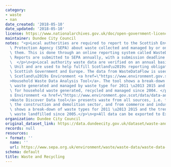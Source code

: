 ```yaml
---
category:
- waste
- nan
date_created: '2018-05-10'
date_updated: '2018-05-10'
license: https://www.nationalarchives.gov.uk/doc/open-government-licence/version/3/
maintainer: Dundee City Council
notes: "<p>Local authorities are required to report to the Scottish Environmental\
  \ Protection Agency (SEPA) about waste collected and managed by or on behalf of\
  \ them. This is done through an online reporting system called WasteDataFlow (WDF).\
  \ Reports are submitted to SEPA annually, with a submission deadline of 28 February.\
  \  </p>\n<p>Local authority waste data are verified on an annual basis by the Data\
  \ Unit and are used to help fulfill Scotland\u2019s reporting obligations to the\
  \ Scottish Government and Europe. The data from WasteDataFlow is used to populate\
  \ Scotland\u2019s Environment <a href=\"https://www.environment.gov.scot/data/data-analysis/household-waste/\"\
  >Household Waste Data Analysis Tool</a>. The tool shows a break-down of household\
  \ waste generated and managed by waste type for 2011 \u2013 2015 and the trends\
  \ for household waste generated, recycled and managed since 2004. </p>\n<p>The Scotland\u2019\
  s Environment <a href=\"https://www.environment.gov.scot/data/data-analysis/waste-from-all-sources/\"\
  >Waste Discover Data tool</a> presents waste from all sources, i.e. from households,\
  \ the construction and demolition sector, and from commerce and industry. The tool\
  \ shows a break-down of waste types for 2011 \u2013 2015 and the trend for Scottish\
  \ waste landfilled since 2005.</p>\n<p>All data can be exported to Excel if required.</p>"
organization: Dundee City Council
original_dataset_link: https://data.dundeecity.gov.uk/dataset/waste-and-recycling
records: null
resources:
- format: ''
  name: ''
  url: https://www.sepa.org.uk/environment/waste/waste-data/waste-data-reporting/waste-data-for-scotland/
schema: default
title: Waste and Recycling
---
```

